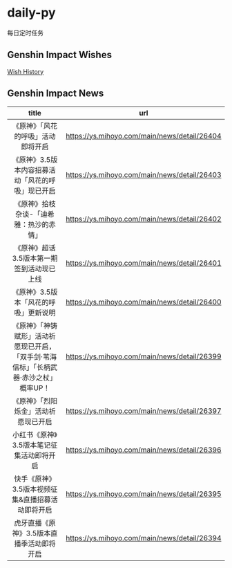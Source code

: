 # daily-py
每日定时任务


## Genshin Impact Wishes
[Wish History](./genshin_impact_wish.md)


## Genshin Impact News

| title | url |
|:---:|:---:|
| 《原神》「风花的呼吸」活动即将开启 | https://ys.mihoyo.com/main/news/detail/26404 |
| 《原神》3.5版本内容招募活动「风花的呼吸」现已开启 | https://ys.mihoyo.com/main/news/detail/26403 |
| 《原神》拾枝杂谈-「迪希雅：热沙的赤情」 | https://ys.mihoyo.com/main/news/detail/26402 |
| 《原神》超话3.5版本第一期签到活动现已上线 | https://ys.mihoyo.com/main/news/detail/26401 |
| 《原神》3.5版本「风花的呼吸」更新说明 | https://ys.mihoyo.com/main/news/detail/26400 |
| 《原神》「神铸赋形」活动祈愿现已开启，「双手剑·苇海信标」「长柄武器·赤沙之杖」概率UP！ | https://ys.mihoyo.com/main/news/detail/26399 |
| 《原神》「烈阳烁金」活动祈愿现已开启 | https://ys.mihoyo.com/main/news/detail/26397 |
| 小红书《原神》3.5版本笔记征集活动即将开启 | https://ys.mihoyo.com/main/news/detail/26396 |
| 快手《原神》3.5版本视频征集&amp;直播招募活动即将开启 | https://ys.mihoyo.com/main/news/detail/26395 |
| 虎牙直播《原神》3.5版本直播季活动即将开启 | https://ys.mihoyo.com/main/news/detail/26394 |

